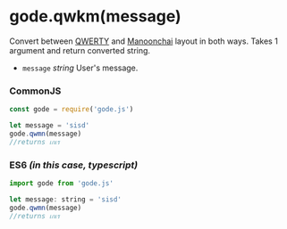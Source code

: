 # gode.qwkm(message)

Convert between [QWERTY](https://en.wikipedia.org/wiki/QWERTY) and [Manoonchai](https://manoonchai.com/) layout in both ways. Takes 1 argument and return converted string.

* `message` *string* User's message.

### CommonJS

```js
const gode = require('gode.js')

let message = 'sisd'
gode.qwmn(message)
//returns เกเร
```

### ES6 *(in this case, typescript)*

```js
import gode from 'gode.js'

let message: string = 'sisd'
gode.qwmn(message)
//returns เกเร
```
